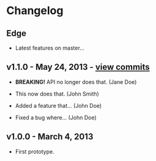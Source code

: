 # Changelog

## Edge

* Latest features on master...

## v1.1.0 - May 24, 2013 - [view commits](https://github.com/lotaris/REPO_NAME/compare/v1.0.0...v1.1.0)

* **BREAKING!** API no longer does that. (Jane Doe)

* This now does that. (John Smith)

* Added a feature that... (John Doe)

* Fixed a bug where... (John Doe)

## v1.0.0 - March 4, 2013

* First prototype.
